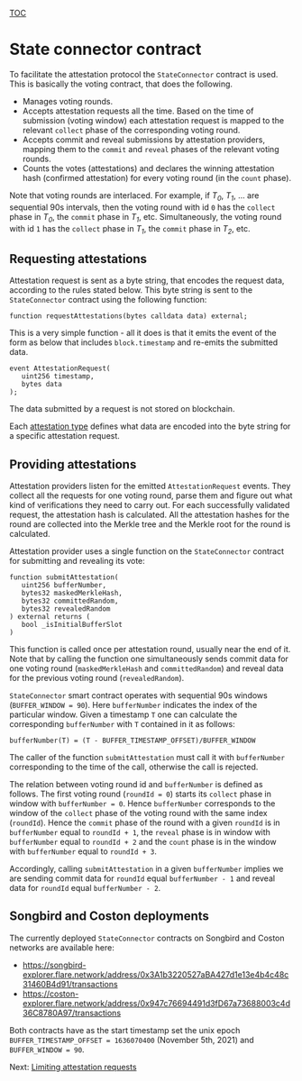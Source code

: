 [TOC](../README.md)
# State connector contract

To facilitate the attestation protocol the `StateConnector` contract is used. This is basically the voting contract, that does the following.

- Manages voting rounds.
- Accepts attestation requests all the time. Based on the time of submission (voting window) each attestation request is mapped to the relevant `collect` phase of the corresponding voting round.
- Accepts commit and reveal submissions by attestation providers, mapping them to the `commit` and `reveal` phases of the relevant voting rounds.
- Counts the votes (attestations) and declares the winning attestation hash (confirmed attestation) for every voting round (in the `count` phase).

Note that voting rounds are interlaced. For example, if _T<sub>0</sub>_, _T<sub>1</sub>_, ... are sequential 90s intervals, then the voting round with id `0` has the `collect` phase in _T<sub>0</sub>_, the `commit` phase in _T<sub>1</sub>_, etc. Simultaneously, the voting round with id `1` has the `collect` phase in _T<sub>1</sub>_, the `commit` phase in _T<sub>2</sub>_, etc.

## Requesting attestations

Attestation request is sent as a byte string, that encodes the request data, according to the rules stated below. This byte string is sent to the `StateConnector` contract using the following function:

```
function requestAttestations(bytes calldata data) external;
```

This is a very simple function - all it does is that it emits the event of the form as below that includes `block.timestamp` and re-emits the submitted data.

```
event AttestationRequest(
   uint256 timestamp,
   bytes data
);
```

The data submitted by a request is not stored on blockchain.

Each [attestation type](../attestation-types.md) defines what data are encoded into the byte string for a specific attestation request.

## Providing attestations

Attestation providers listen for the emitted `AttestationRequest` events. They collect all the requests for one voting round, parse them and figure out what kind of verifications they need to carry out. For each successfully validated request, the attestation hash is calculated. All the attestation hashes for the round are collected into the Merkle tree and the Merkle root for the round is calculated.

Attestation provider uses a single function on the `StateConnector` contract for submitting and revealing its vote:

```
function submitAttestation(
   uint256 bufferNumber,
   bytes32 maskedMerkleHash,
   bytes32 committedRandom,
   bytes32 revealedRandom
) external returns (
   bool _isInitialBufferSlot
)
```

This function is called once per attestation round, usually near the end of it. Note that by calling the function one simultaneously sends commit data for one voting round (`maskedMerkleHash` and `committedRandom`) and reveal data for the previous voting round (`revealedRandom`).

`StateConnector` smart contract operates with sequential 90s windows (`BUFFER_WINDOW = 90`). Here `bufferNumber` indicates the index of the particular window. Given a timestamp `T` one can calculate the corresponding `bufferNumber` with `T` contained in it as follows:

```
bufferNumber(T) = (T - BUFFER_TIMESTAMP_OFFSET)/BUFFER_WINDOW
```

The caller of the function `submitAttestation` must call it with `bufferNumber` corresponding to the time of the call, otherwise the call is rejected.

The relation between voting round id and `bufferNumber` is defined as follows. The first voting round (`roundId = 0`) starts its `collect` phase in window with `bufferNumber = 0`. Hence `bufferNumber` corresponds to the window of the `collect` phase of the voting round with the same index (`roundId`). Hence the `commit` phase of the round with a given `roundId` is in `bufferNumber` equal to `roundId + 1`, the `reveal` phase is in window with `bufferNumber` equal to `roundId + 2` and the `count` phase is in the window with `bufferNumber` equal to `roundId + 3`.

Accordingly, calling `submitAttestation` in a given `bufferNumber` implies we are sending commit data for `roundId` equal `bufferNumber - 1` and reveal data for `roundId` equal `bufferNumber - 2`.

## Songbird and Coston deployments

The currently deployed `StateConnector` contracts on Songbird and Coston networks are available here:

- https://songbird-explorer.flare.network/address/0x3A1b3220527aBA427d1e13e4b4c48c31460B4d91/transactions
- https://coston-explorer.flare.network/address/0x947c76694491d3fD67a73688003c4d36C8780A97/transactions

Both contracts have as the start timestamp set the unix epoch `BUFFER_TIMESTAMP_OFFSET = 1636070400` (November 5th, 2021) and `BUFFER_WINDOW = 90`.

Next: [Limiting attestation requests](./attestation-limiter.md)